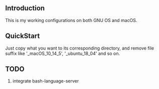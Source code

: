 ## Introduction
This is my working configurations on both GNU OS and macOS.
## QuickStart
Just copy what you want to its corresponding directory, and remove file suffix like '_macOS_10_14_5', '_ubuntu_18_04' and so on.
## TODO
1. integrate bash-language-server
